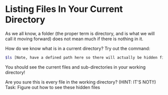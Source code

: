 # Listing Files In Your Current Directory
As we all know, a folder (the proper term is directory, and is what we will call it moving forward) does not mean much if there is nothing in it.

How do we know what is in a current directory? Try out the command:
```bash
$ls [Note, have a defined path here so there will actually be hidden files when they try the task]
```
You should see the current files and sub-directories in your working directory! 

Are you sure this is every file in the working directory? (HINT: IT'S NOT!!)
Task: Figure out how to see these hidden files